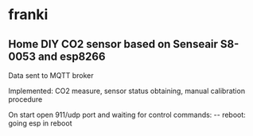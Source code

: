 # franki

## Home DIY CO2 sensor based on Senseair S8-0053 and esp8266

Data sent to MQTT broker

Implemented: CO2 measure, sensor status obtaining, manual calibration procedure

On start open 911/udp port and waiting for control commands:
-- reboot: going esp in reboot
